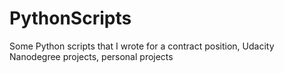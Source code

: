 # PythonScripts
Some Python scripts that I wrote for a contract position, Udacity Nanodegree projects, personal projects
